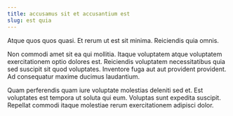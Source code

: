 ```yaml
---
title: accusamus sit et accusantium est
slug: est quia
---
```


Atque quos quos quasi. Et rerum ut est sit minima. Reiciendis quia omnis.

Non commodi amet sit ea qui mollitia. Itaque voluptatem atque voluptatem exercitationem optio dolores est. Reiciendis voluptatem necessitatibus quia sed suscipit sit quod voluptates. Inventore fuga aut aut provident provident. Ad consequatur maxime ducimus laudantium.

Quam perferendis quam iure voluptate molestias deleniti sed et. Est voluptates est tempora ut soluta qui eum. Voluptas sunt expedita suscipit. Repellat commodi itaque molestiae rerum exercitationem adipisci dolor.
